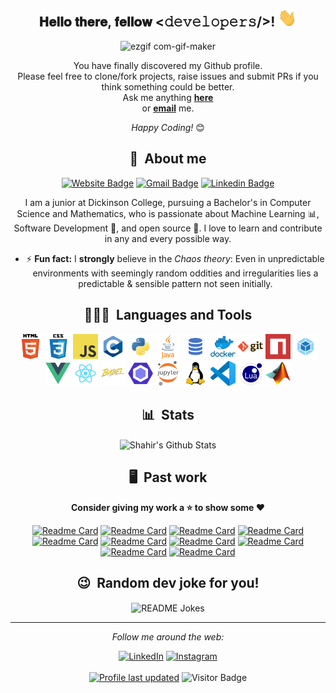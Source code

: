 <div align="center">
<h2> 𝐇𝐞𝐥𝐥𝐨 𝐭𝐡𝐞𝐫𝐞, 𝐟𝐞𝐥𝐥𝐨𝐰 <𝚍𝚎𝚟𝚎𝚕𝚘𝚙𝚎𝚛𝚜/>! <img src="https://github.com/ABSphreak/ABSphreak/blob/master/gifs/Hi.gif" width="30"></h2>
</div>

<div align="center" width="50">

![ezgif com-gif-maker](https://user-images.githubusercontent.com/98346408/205467195-d595274e-f00f-440e-98aa-fa92bb56779d.gif)

</div>


<div align="center">
  
You have finally discovered my Github profile. <br>
Please feel free to clone/fork projects, raise issues and submit PRs if you think something could be better. <br>
Ask me anything <a href="https://github.com/Shahir-47/Shahir-47/issues/new"><b>here</b></a><br>
or <a href="mailto:ahmeds@dickinson.edu"><b>email</b></a> me.

<i>Happy Coding!</i> 😊
 
</div>

<div align="center">

## 👨 &nbsp;About me
[![Website Badge](https://img.shields.io/badge/-My%20Website-707070?style=flat&logo=semanticui&logoColor=white)](https://shahir-47.github.io/Portfolio-Website/# "Visit My Website")
[![Gmail Badge](https://img.shields.io/badge/-ahmeds@dickinson.edu-c14438?style=flat&logo=Gmail&logoColor=white)](mailto:ahmeds@dickinson.edu "Connect via Email")
[![Linkedin Badge](https://img.shields.io/badge/-Shahir%20Ahmed-0072b1?style=flat&logo=Linkedin&logoColor=white)](https://www.linkedin.com/in/shahir47// "Connect on LinkedIn")


I am a junior at Dickinson College, pursuing a Bachelor's in Computer Science and Mathematics, who is passionate about  Machine Learning 📊, Software Development 🐍, and open source 🐙. I love to learn and contribute in any and every possible way.

- ⚡ **Fun fact:** I **strongly** believe in the *Chaos theory*: Even in unpredictable environments with seemingly random oddities and irregularities lies a predictable & sensible pattern not seen initially.

</div>
<div align="center">
  
 ## 👨🏻‍💻 &nbsp;Languages and Tools <br />
   <code><img height="40" src="https://raw.githubusercontent.com/github/explore/80688e429a7d4ef2fca1e82350fe8e3517d3494d/topics/html/html.png"></code>
   <code><img height="40" src="https://raw.githubusercontent.com/github/explore/80688e429a7d4ef2fca1e82350fe8e3517d3494d/topics/css/css.png"></code>
   <code><img height="40" src="https://raw.githubusercontent.com/github/explore/80688e429a7d4ef2fca1e82350fe8e3517d3494d/topics/javascript/javascript.png"></code>
   <code><img height="40" src="https://raw.githubusercontent.com/github/explore/80688e429a7d4ef2fca1e82350fe8e3517d3494d/topics/c/c.png"></code>
   <code><img height="40" src="https://raw.githubusercontent.com/github/explore/80688e429a7d4ef2fca1e82350fe8e3517d3494d/topics/python/python.png"></code>
   <code><img height="40" src="https://raw.githubusercontent.com/github/explore/80688e429a7d4ef2fca1e82350fe8e3517d3494d/topics/java/java.png"></code>
   <code><img height="40" src="https://raw.githubusercontent.com/github/explore/80688e429a7d4ef2fca1e82350fe8e3517d3494d/topics/sql/sql.png"></code>
   <code><img height="40" src="https://raw.githubusercontent.com/github/explore/80688e429a7d4ef2fca1e82350fe8e3517d3494d/topics/docker/docker.png"></code>
   <code><img height="40" src="https://raw.githubusercontent.com/github/explore/80688e429a7d4ef2fca1e82350fe8e3517d3494d/topics/git/git.png"></code>
   <code><img height="40" src="https://raw.githubusercontent.com/github/explore/80688e429a7d4ef2fca1e82350fe8e3517d3494d/topics/npm/npm.png"></code>
   <code><img height="40" src="https://raw.githubusercontent.com/github/explore/80688e429a7d4ef2fca1e82350fe8e3517d3494d/topics/webpack/webpack.png"></code>
   <code><img height="40" src="https://raw.githubusercontent.com/github/explore/80688e429a7d4ef2fca1e82350fe8e3517d3494d/topics/vue/vue.png"></code>
   <code><img height="40" src="https://raw.githubusercontent.com/github/explore/80688e429a7d4ef2fca1e82350fe8e3517d3494d/topics/react/react.png"></code>
   <code><img height="40" src="https://raw.githubusercontent.com/github/explore/80688e429a7d4ef2fca1e82350fe8e3517d3494d/topics/babel/babel.png"></code>
   <code><img height="40" src="https://raw.githubusercontent.com/github/explore/80688e429a7d4ef2fca1e82350fe8e3517d3494d/topics/eslint/eslint.png"></code>
   <code><img height="40" src="https://raw.githubusercontent.com/github/explore/80688e429a7d4ef2fca1e82350fe8e3517d3494d/topics/jupyter-notebook/jupyter-notebook.png"></code>
   <code><img height="40" src="https://raw.githubusercontent.com/github/explore/80688e429a7d4ef2fca1e82350fe8e3517d3494d/topics/linux/linux.png"></code>
   <code><img height="40" src="https://raw.githubusercontent.com/github/explore/main/topics/visual-studio-code/visual-studio-code.png"></code>
   <code><img height="40" src="https://raw.githubusercontent.com/github/explore/main/topics/lua/lua.png"></code>
   <code><img height="40" src="https://raw.githubusercontent.com/github/explore/main/topics/matlab/matlab.png"></code>

</div>
<div align="center">

## 📊 &nbsp;Stats
<img align="center" src="https://github-readme-stats-2cpj.vercel.app/api?username=Shahir-47&include_all_commits=true&count_private=true&show_icons=true&line_height=20&title_color=7A7ADB&icon_color=2234AE&text_color=D3D3D3&bg_color=0,000000,130F40" alt="Shahir's Github Stats">

  
  
 ## 🖥 &nbsp;Past work

<strong>Consider giving my work a :star: to show some :heart:</strong>

[![Readme Card](https://github-readme-stats-2cpj.vercel.app/api/pin/?username=Shahir-47&repo=Todo-List&bg_color=0d1116&title_color=ce09ec&text_color=a4aacb&icon_color=007ec6)](https://github.com/Shahir-47/Todo-List)
[![Readme Card](https://github-readme-stats-2cpj.vercel.app/api/pin/?username=Shahir-47&repo=Battleship&bg_color=0d1116&title_color=ce09ec&text_color=a4aacb&icon_color=007ec6)](https://github.com/Shahir-47/Battleship) 
[![Readme Card](https://github-readme-stats-2cpj.vercel.app/api/pin/?username=Shahir-47&repo=Weather-Whiz&bg_color=0d1116&title_color=ce09ec&text_color=a4aacb&icon_color=007ec6)](https://github.com/Shahir-47/Weather-Whiz)
[![Readme Card](https://github-readme-stats-2cpj.vercel.app/api/pin/?username=Shahir-47&repo=Calculator&bg_color=0d1116&title_color=ce09ec&text_color=a4aacb&icon_color=007ec6)](https://github.com/Shahir-47/Calculator)
[![Readme Card](https://github-readme-stats-2cpj.vercel.app/api/pin/?username=Shahir-47&repo=Resume-Builder&bg_color=0d1116&title_color=ce09ec&text_color=a4aacb&icon_color=007ec6)](https://github.com/Shahir-47/Resume-Builder)
[![Readme Card](https://github-readme-stats-2cpj.vercel.app/api/pin/?username=Shahir-47&repo=Restaurant-Page&bg_color=0d1116&title_color=ce09ec&text_color=a4aacb&icon_color=007ec6)](https://github.com/Shahir-47/Restaurant-Page)
[![Readme Card](https://github-readme-stats-2cpj.vercel.app/api/pin/?username=Shahir-47&repo=Tic-Tac-Toe&bg_color=0d1116&title_color=ce09ec&text_color=a4aacb&icon_color=007ec6)](https://github.com/Shahir-47/Tic-Tac-Toe)
[![Readme Card](https://github-readme-stats-2cpj.vercel.app/api/pin/?username=Shahir-47&repo=Etch-a-Sketch&bg_color=0d1116&title_color=ce09ec&text_color=a4aacb&icon_color=007ec6)](https://github.com/Shahir-47/Etch-a-Sketch)
[![Readme Card](https://github-readme-stats-2cpj.vercel.app/api/pin/?username=Shahir-47&repo=Portfolio-Website&bg_color=0d1116&title_color=ce09ec&text_color=a4aacb&icon_color=007ec6)](https://github.com/Shahir-47/Portfolio-Website)
[![Readme Card](https://github-readme-stats-2cpj.vercel.app/api/pin/?username=Shahir-47&repo=Memory-Card&bg_color=0d1116&title_color=ce09ec&text_color=a4aacb&icon_color=007ec6)](https://github.com/Shahir-47/Memory-Card)


## 😉 &nbsp;Random dev joke for you!
<img align="center" src="https://readme-jokes.vercel.app/api?bgColor=%23073b4c&textColor=%2306d6a0&aColor=%2306d6a0&borderColor=%2306d6a0" alt="README Jokes"></a>

---

<i>Follow me around the web:</i><br>

<a href="https://www.linkedin.com/in/shahir47/" target="_blank"><img src="https://img.shields.io/badge/LinkedIn-%230077B5.svg?&style=flat-square&logo=linkedin&logoColor=white" alt="LinkedIn"></a>
<a href="https://www.instagram.com/shahirahmed._/" target="_blank"><img src="https://img.shields.io/badge/Instagram-%23E4405F.svg?&style=flat-square&logo=instagram&logoColor=white" alt="Instagram"></a>
\
\
[![Profile last updated](https://img.shields.io/github/last-commit/Shahir-47/Shahir-47?label=Last%20updated&style=flat)](https://github.com/Shahir-47/Shahir-47/commits)<space><space>
![Visitor Badge](https://visitor-badge.laobi.icu/badge?page_id=Shahir-47.Shahir-47)
